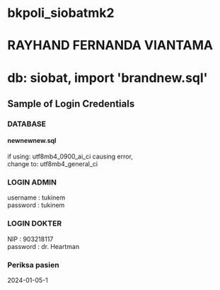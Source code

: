 # bkpoli_siobatmk2
<h1>RAYHAND FERNANDA VIANTAMA</h1>
<h1>db: siobat, import 'brandnew.sql'</h1>
<h2>Sample of Login Credentials</h2>
<h3>DATABASE</h3>
<h4>newnewnew.sql</h4>
if using: utf8mb4_0900_ai_ci causing error,<br>
change to: utf8mb4_general_ci
<h3>LOGIN ADMIN</h3>
username : tukinem<br>
password : tukinem
<br>
<h3>LOGIN DOKTER</h3>
NIP : 903218117<br>
password : dr. Heartman
<br>
<h3>Periksa pasien</h3>
2024-01-05-1